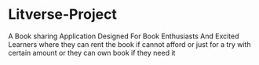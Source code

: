 # Litverse-Project
A Book sharing Application Designed For Book Enthusiasts And Excited Learners where they can rent the book if cannot afford or just for a try with certain amount or they can own book if they need it
